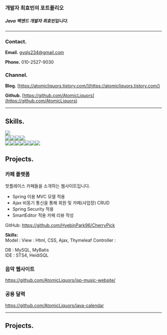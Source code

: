 ### 개발자 최효빈의 포트폴리오
##### Java 백엔드 개발자 최효빈입니다.
<!--
- example message 1
- example message 2
- example message 3
- example message 4
-->

---


### Contact.

**Email.** gyqls234@gmail.com

**Phone.** 010-2527-9030

    
### Channel.

**Blog.** [https://atomicliquors.tistory.com/](https://atomicliquors.tistory.com/)

**Github.**  [https://github.com/AtomicLiquors](https://github.com/AtomicLiquors)




---

## Skills.
<img src="https://img.shields.io/badge/Java-007396?style=flat-square&logo=Java&logoColor=white">
<div style="display: flex;">
<img src="https://img.shields.io/badge/html5-E34F26?style=for-the-badge&logo=html5&logoColor=white"> 
<img src="https://img.shields.io/badge/css-1572B6?style=for-the-badge&logo=css3&logoColor=white"> 
<img src="https://img.shields.io/badge/javascript-F7DF1E?style=for-the-badge&logo=javascript&logoColor=black"> 
<img src="https://img.shields.io/badge/jquery-0769AD?style=for-the-badge&logo=jquery&logoColor=white">
</div>
  
<div style="display: flex;">
<img src="https://img.shields.io/badge/mysql-4479A1?style=for-the-badge&logo=mysql&logoColor=white"> 
 
  <img src="https://img.shields.io/badge/spring-6DB33F?style=for-the-badge&logo=spring&logoColor=white"> 
  
  <img src="https://img.shields.io/badge/bootstrap-7952B3?style=for-the-badge&logo=bootstrap&logoColor=white">


  <img src="https://img.shields.io/badge/apache tomcat-F8DC75?style=for-the-badge&logo=apachetomcat&logoColor=white">
  <br>
  
  <img src="https://img.shields.io/badge/github-181717?style=for-the-badge&logo=github&logoColor=white">
  <img src="https://img.shields.io/badge/git-F05032?style=for-the-badge&logo=git&logoColor=white">
  <img src="https://img.shields.io/badge/fontawesome-339AF0?style=for-the-badge&logo=fontawesome&logoColor=white">
  </div>


## Projects.

### 카페 플랫폼
핫플레이스 카페들을 소개하는 웹사이트입니다.  
  
- Spring 이용 MVC 모델 적용  
- Ajax 비동기 통신을 통해 회원 및 카페(사업장) CRUD
- Spring Security 적용 
- SmartEditor 적용 카페 리뷰 작성

GitHub: https://github.com/HyebinPark96/CherryPick  
  
**Skills:**  
Model : 
View : Html, CSS, Ajax, Thymeleaf 
Controller : 

DB : MySQL, MyBatis  
IDE : STS4, HeidiSQL  

<!-- Project REadme로.
**역할 분담**  
김서하  
● DB 설계 및 클라우드 DB 관리  
● Kakaomap api로 지도 데이터 적용  
● Ajax 비동기 통신 활용한 카페 , 북마크 crud   

박혜빈  
● 개발환경 구축 및 형상관리  
● Spring Security 적용 권한 및 인증 설정 / Bcrypt 로 패스워드 해싱  
● HttpSession로 유저 정보 관리  
● SmartEditor 리뷰 작성 및 게시판 구현  
● jQuery / Ajax / Jackson 라이브러리 사용으로 JSON 데이터 변환 및 비동기 통신  
● RESTful API 설계  
● ErrorController 인터페이스 구현으로 에러페이지 커스터마이징  
● MyBatis 동적 쿼리 사용으로 분기처리  
  
최효빈  
● 프론트엔드 : css 디자인 및 js/jquery 이용 동적 엘리먼트 제어  
● 파일업로드 구현 및 Drag & Drop 방식과 이미지 미리보기 구현  
● Ajax 비동기 통신을 통한 카페(사업장) 등록 및 수정 구현  -->
  

### 음악 웹사이트
https://github.com/AtomicLiquors/jsp-music-website/

### 공용 달력
https://github.com/AtomicLiquors/java-calendar



---

## Projects.
